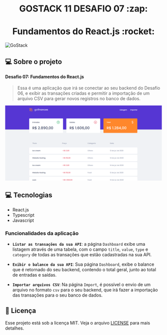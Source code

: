 <h1 align="center">GOSTACK 11 DESAFIO 07 :zap:</h1>
<h1 align="center">Fundamentos do React.js :rocket:</h1>

<img alt="GoStack" src="https://storage.googleapis.com/golden-wind/bootcamp-gostack/header-desafios.png" />



## 💻 Sobre o projeto

#### Desafio 07: Fundamentos do React.js

<blockquote>
Essa é uma aplicação que irá se conectar ao seu backend do Desafio 06, e exibir as transações criadas e permitir a importação de um arquivo CSV para gerar novos registros no banco de dados.
</blockquote>

<img alt="GoStack" src=".github/tela.png" />



 ## 💻 Tecnologias

   - React.js
   - Typescript
   - Javascript




### Funcionalidades da aplicação


- **`Listar as transações da sua API`**: a página `Dashboard` exibe uma listagem através de uma tabela, com o campo `title`, `value`, `type` e `category` de todas as transações que estão cadastradas na sua API.

- **`Exibir o balance da sua API`**: Sua página `Dashboard`, exibe o balance que é retornado do seu backend, contendo o total geral, junto ao total de entradas e saídas.
- **`Importar arquivos CSV`**: Na  página `Import`, é possível o envio de um arquivo no formato `csv` para o seu backend, que irá fazer a importação das transações para o seu banco de dados.



## :memo: Licença

Esse projeto está sob a licença MIT. 
Veja o arquivo [LICENSE](.github/LICENSE.md) para mais detalhes.